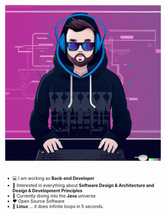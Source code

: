 <img src="https://github.com/dansenpir/dansenpir/blob/main/assets/dev.png" alt="Introduction Banner.." style="text-align: center; margin-bottom: 30px;" />

-   :computer: I am working as **Back-end Developer**
-   :monocle_face: Interested in everything about **Software Design & Architecture and Design & Development Principles**
-   :seedling: Currently diving into the **Java** universe
-   :heart: Open Source Software
-   :penguin: **Linux** ... it does infinite loops in 5 seconds.
